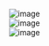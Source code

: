 ![image](https://user-images.githubusercontent.com/78432083/111023070-d357f700-8411-11eb-9faa-8a82fe311697.png)  
![image](https://user-images.githubusercontent.com/78432083/111023080-de128c00-8411-11eb-87af-6f6beb43a2bd.png)  
 ![image](https://user-images.githubusercontent.com/78432083/111023084-e4086d00-8411-11eb-81f1-e14628181d37.png)  
   
